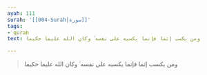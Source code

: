 ```yaml
---
ayah: 111
surah: '[[004-Surah|سورة]]'
tags:
- quran
text: ومن يكسب إثما فإنما يكسبه على نفسه ۚ وكان الله عليما حكيما

---
```

> ومن يكسب إثما فإنما يكسبه على نفسه ۚ وكان الله عليما حكيما
